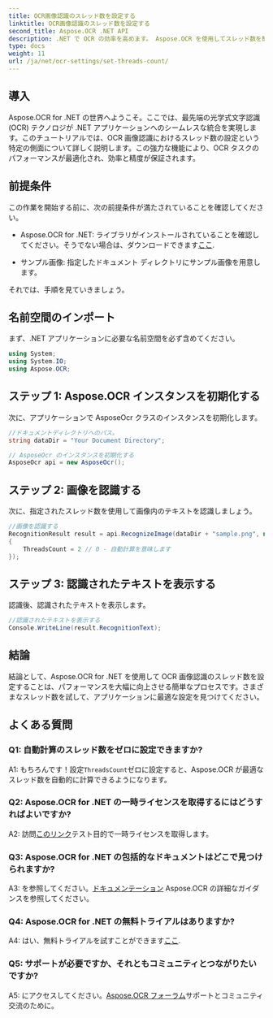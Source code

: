 ```yaml
---
title: OCR画像認識のスレッド数を設定する
linktitle: OCR画像認識のスレッド数を設定する
second_title: Aspose.OCR .NET API
description: .NET で OCR の効率を高めます。 Aspose.OCR を使用してスレッド数を簡単に設定します。精度と速度を向上させます。
type: docs
weight: 11
url: /ja/net/ocr-settings/set-threads-count/
---
```

## 導入

Aspose.OCR for .NET の世界へようこそ。ここでは、最先端の光学式文字認識 (OCR) テクノロジが .NET アプリケーションへのシームレスな統合を実現します。このチュートリアルでは、OCR 画像認識におけるスレッド数の設定という特定の側面について詳しく説明します。この強力な機能により、OCR タスクのパフォーマンスが最適化され、効率と精度が保証されます。

## 前提条件

この作業を開始する前に、次の前提条件が満たされていることを確認してください。

-  Aspose.OCR for .NET: ライブラリがインストールされていることを確認してください。そうでない場合は、ダウンロードできます[ここ](https://releases.aspose.com/ocr/net/).

- サンプル画像: 指定したドキュメント ディレクトリにサンプル画像を用意します。

それでは、手順を見ていきましょう。

## 名前空間のインポート

まず、.NET アプリケーションに必要な名前空間を必ず含めてください。

```csharp
using System;
using System.IO;
using Aspose.OCR;
```

## ステップ 1: Aspose.OCR インスタンスを初期化する

次に、アプリケーションで AsposeOcr クラスのインスタンスを初期化します。

```csharp
//ドキュメントディレクトリへのパス。
string dataDir = "Your Document Directory";

// AsposeOcr のインスタンスを初期化する
AsposeOcr api = new AsposeOcr();
```

## ステップ 2: 画像を認識する

次に、指定されたスレッド数を使用して画像内のテキストを認識しましょう。

```csharp
//画像を認識する
RecognitionResult result = api.RecognizeImage(dataDir + "sample.png", new RecognitionSettings
{
    ThreadsCount = 2 // 0 - 自動計算を意味します
});
```

## ステップ 3: 認識されたテキストを表示する

認識後、認識されたテキストを表示します。

```csharp
//認識されたテキストを表示する
Console.WriteLine(result.RecognitionText);
```

## 結論

結論として、Aspose.OCR for .NET を使用して OCR 画像認識のスレッド数を設定することは、パフォーマンスを大幅に向上させる簡単なプロセスです。さまざまなスレッド数を試して、アプリケーションに最適な設定を見つけてください。

## よくある質問

### Q1: 自動計算のスレッド数をゼロに設定できますか?

 A1: もちろんです！設定`ThreadsCount`ゼロに設定すると、Aspose.OCR が最適なスレッド数を自動的に計算できるようになります。

### Q2: Aspose.OCR for .NET の一時ライセンスを取得するにはどうすればよいですか?

 A2: 訪問[このリンク](https://purchase.aspose.com/temporary-license/)テスト目的で一時ライセンスを取得します。

### Q3: Aspose.OCR for .NET の包括的なドキュメントはどこで見つけられますか?

 A3: を参照してください。[ドキュメンテーション](https://reference.aspose.com/ocr/net/) Aspose.OCR の詳細なガイダンスを参照してください。

### Q4: Aspose.OCR for .NET の無料トライアルはありますか?

 A4: はい、無料トライアルを試すことができます[ここ](https://releases.aspose.com/).

### Q5: サポートが必要ですか、それともコミュニティとつながりたいですか?

 A5: にアクセスしてください。[Aspose.OCR フォーラム](https://forum.aspose.com/c/ocr/16)サポートとコミュニティ交流のために。